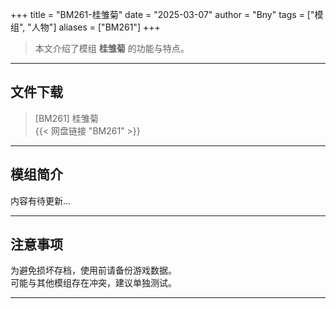 +++
title = "BM261-桂雏菊"
date = "2025-03-07"
author = "Bny"
tags = ["模组", "人物"]
aliases = ["BM261"]
+++

> 本文介绍了模组 **桂雏菊** 的功能与特点。

---

## 文件下载

> [BM261] 桂雏菊  
{{< 网盘链接 "BM261" >}}  

---

## 模组简介

>  
内容有待更新...  

---

## 注意事项

>  
为避免损坏存档，使用前请备份游戏数据。  
可能与其他模组存在冲突，建议单独测试。  

---

